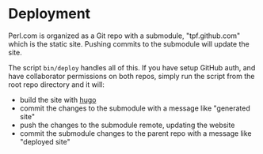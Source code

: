 Deployment
==========
Perl.com is organized as a Git repo with a submodule, "tpf.github.com" which is the static site. Pushing commits to the submodule will update the site.

The script `bin/deploy` handles all of this. If you have setup GitHub auth, and have collaborator permissions on both repos, simply run the script from the root repo directory and it will:

- build the site with [hugo](https://gohugo.io)
- commit the changes to the submodule with a message like "generated site"
- push the changes to the submodule remote, updating the website
- commit the submodule changes to the parent repo with a message like "deployed site"
